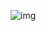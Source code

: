 ![img](https://cdn.nlark.com/yuque/0/2025/png/48073730/1742024890611-c348fd7e-5dbd-40d3-a59c-0b3dc07c71a1.png)